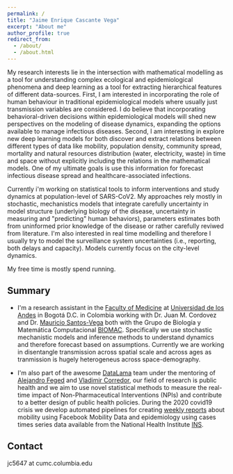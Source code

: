 ```yaml
---
permalink: /
title: "Jaime Enrique Cascante Vega"
excerpt: "About me"
author_profile: true
redirect_from: 
  - /about/
  - /about.html
---
```


My research interests lie in the intersection with mathematical modelling as a tool for understanding complex ecological and epidemiological phenomena and deep learning as a tool for extracting hierarchical features of different data-sources. First, I am interested in incorporating the role of human behaviour in traditional epidemiological models where usually just transmission variables are considered. I do believe that incorporating behavioral-driven decisions within epidemiological models will shed new perspectives on the modeling of disease dynamics, expanding the options available to manage infectious diseases. Second, I am interesting in explore new deep learning models for both discover and extract relations between different types of data like mobility, population density, community spread, mortality and natural resources distribution (water, electricity, waste) in time and space without explicitly including the relations in the mathematical models. One of my ultimate goals is use this information for forecast infectious disease spread and healthcare-associated infections.

Currently i'm working on statistical tools to inform interventions and study dynamics at population-level of SARS-CoV2. My approaches rely mostly in stochastic, mechanistics models that integrate carefully uncertainty in model structure (underlying biology of the disease, uncertainty in measuring and "predicting" human behaviors), parameters estimates both from uninformed prior knowledge of the disease or rather carefully reviwed from literature. I'm also interested in real time modelling and therefore I usually try to model the surveillance system uncertainties (i.e., reporting, both delays and capacity). Models currently focus on the city-level dynamics.

My free time is mostly spend running.

Summary
------
- I'm a research assistant in the [Faculty of Medicine](https://medicina.uniandes.edu.co/) at [Universidad de los Andes](https://uniandes.edu.co/) in Bogotá D.C. in Colombia working with Dr. Juan M. Cordovez and Dr. [Mauricio Santos-Vega](https://scholar.google.com/citations?user=RmrmFqoAAAAJ&hl=en) both with the Grupo de Biología y Matemática Computacional [BIOMAC](https://ingbiomedica.uniandes.edu.co/es/investigacion/lineas-investigacion/biologia-matematica-computacional). Specifically we use stochastic mechanistic models and inference methods to understand dynamics and therefore forecast based on assumptions. Currently we are working in disentangle transmission across spatial scale and across ages as tranmission is hugely heterogeneus across space-demography.

- I'm also part of the awesome [DataLama](https://datalama.polyglot.site/#/) team under the mentoring of [Alejandro Feged](https://alejandrofeged.github.io/) and [Vladimir Corredor](https://scholar.google.com.co/citations?user=MQrRC8sAAAAJ&hl=en), our field of research is public health and we aim to use novel statistical methods to measure the real-time impact of Non-Pharmaceutical Interventions (NPIs) and contribute to a better design of public health policies. During the 2020 covid19 crisis we develop automated pipelines for creating [weekly reports](https://datalama.polyglot.site/#/HistoricoReportes) about mobility using Facebook Mobility Data and epidemiology using cases times series data available from the National Health Institute [INS](https://www.ins.gov.co/Noticias/paginas/coronavirus.aspx). 


Contact 
------
jc5647 at cumc.columbia.edu
